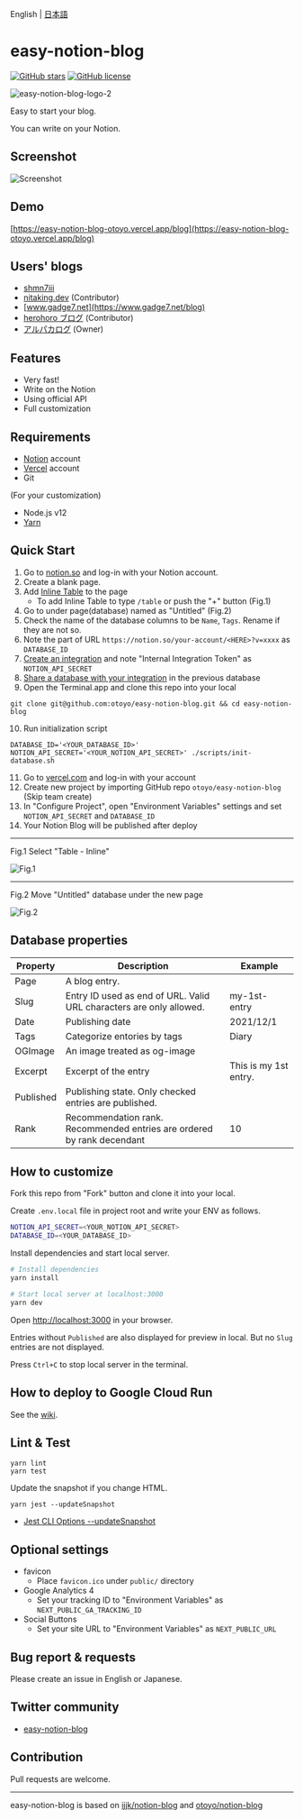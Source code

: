 English | [日本語](README.ja.md)

# easy-notion-blog

[![GitHub stars](https://img.shields.io/github/stars/otoyo/easy-notion-blog)](https://github.com/otoyo/easy-notion-blog/stargazers)
[![GitHub license](https://img.shields.io/github/license/otoyo/easy-notion-blog)](https://github.com/otoyo/easy-notion-blog/blob/master/LICENSE)

![easy-notion-blog-logo-2](https://user-images.githubusercontent.com/1063435/155871688-aeb3a7ea-28cb-4b84-bcde-eafc7a2a859a.png)

Easy to start your blog.

You can write on your Notion.

## Screenshot

![Screenshot](https://user-images.githubusercontent.com/1063435/152633191-0bda9095-52ce-4e01-9794-4268c26d0ef4.png)

## Demo

[https://easy-notion-blog-otoyo.vercel.app/blog](https://easy-notion-blog-otoyo.vercel.app/blog)

## Users' blogs

- [shmn7iii](https://blog.shmn7iii.net/)
- [nitaking.dev](https://blog-nitaking.vercel.app/) (Contributor)
- [www.gadge7.net](https://www.gadge7.net/blog)
- [herohoro ブログ](https://easy-notion-blog-02.vercel.app/) (Contributor)
- [アルパカログ](https://alpacat.com/) (Owner)

## Features

- Very fast!
- Write on the Notion
- Using official API
- Full customization

## Requirements

- [Notion](https://www.notion.so/) account
- [Vercel](https://vercel.com/) account
- Git

(For your customization)

- Node.js v12
- [Yarn](https://yarnpkg.com/getting-started)

## Quick Start

1. Go to [notion.so](https://www.notion.so/) and log-in with your Notion account.
2. Create a blank page.
3. Add [Inline Table](https://www.notion.so/help/tables) to the page
   - To add Inline Table to type `/table` or push the "+" button (Fig.1)
4. Go to under page(database) named as "Untitled" (Fig.2)
5. Check the name of the database columns to be `Name`, `Tags`. Rename if they are not so.
6. Note the part of URL `https://notion.so/your-account/<HERE>?v=xxxx` as `DATABASE_ID`
7. [Create an integration](https://developers.notion.com/docs#step-1-create-an-integration) and note "Internal Integration Token" as `NOTION_API_SECRET`
8. [Share a database with your integration](https://developers.notion.com/docs#step-1-create-an-integration) in the previous database
9. Open the Terminal.app and clone this repo into your local

```
git clone git@github.com:otoyo/easy-notion-blog.git && cd easy-notion-blog
```

10. Run initialization script

```
DATABASE_ID='<YOUR_DATABASE_ID>' NOTION_API_SECRET='<YOUR_NOTION_API_SECRET>' ./scripts/init-database.sh
```

11. Go to [vercel.com](https://vercel.com/) and log-in with your account
12. Create new project by importing GitHub repo `otoyo/easy-notion-blog` (Skip team create)
13. In "Configure Project", open "Environment Variables" settings and set `NOTION_API_SECRET` and `DATABASE_ID`
14. Your Notion Blog will be published after deploy

---

Fig.1 Select "Table - Inline"

![Fig.1](https://user-images.githubusercontent.com/1063435/140594182-1a717ed1-24ed-47e7-b037-70c684273dab.png)

---

Fig.2 Move "Untitled" database under the new page

![Fig.2](https://user-images.githubusercontent.com/1063435/140629759-b05d7596-394d-4fe4-9861-264bb01809b8.png)

## Database properties

| Property  | Description                                                            | Example               |
| --------- | ---------------------------------------------------------------------- | --------------------- |
| Page      | A blog entry.                                                          |
| Slug      | Entry ID used as end of URL. Valid URL characters are only allowed.    | my-1st-entry          |
| Date      | Publishing date                                                        | 2021/12/1             |
| Tags      | Categorize entories by tags                                            | Diary                 |
| OGImage   | An image treated as og-image                                           |
| Excerpt   | Excerpt of the entry                                                   | This is my 1st entry. |
| Published | Publishing state. Only checked entries are published.                  |
| Rank      | Recommendation rank. Recommended entries are ordered by rank decendant | 10                    |

## How to customize

Fork this repo from "Fork" button and clone it into your local.

Create `.env.local` file in project root and write your ENV as follows.

```sh
NOTION_API_SECRET=<YOUR_NOTION_API_SECRET>
DATABASE_ID=<YOUR_DATABASE_ID>
```

Install dependencies and start local server.

```sh
# Install dependencies
yarn install

# Start local server at localhost:3000
yarn dev
```

Open [http://localhost:3000](http://localhost:3000) in your browser.

Entries without `Published` are also displayed for preview in local. But no `Slug` entries are not displayed.

Press `Ctrl+C` to stop local server in the terminal.

## How to deploy to Google Cloud Run

See the [wiki](https://github.com/otoyo/easy-notion-blog/wiki/How-to-deploy-easy-notion-blog-to-Google-Cloud-Run).

## Lint & Test

```
yarn lint
yarn test
```

Update the snapshot if you change HTML.

```
yarn jest --updateSnapshot
```

- [Jest CLI Options --updateSnapshot](https://jestjs.io/docs/cli#--updatesnapshot)

## Optional settings

- favicon
  - Place `favicon.ico` under `public/` directory
- Google Analytics 4
  - Set your tracking ID to "Environment Variables" as `NEXT_PUBLIC_GA_TRACKING_ID`
- Social Buttons
  - Set your site URL to "Environment Variables" as `NEXT_PUBLIC_URL`

## Bug report & requests

Please create an issue in English or Japanese.

## Twitter community

- [easy-notion-blog](https://twitter.com/i/communities/1497431576975908868)

## Contribution

Pull requests are welcome.

---

easy-notion-blog is based on [ijjk/notion-blog](https://github.com/ijjk/notion-blog) and [otoyo/notion-blog](https://github.com/otoyo/notion-blog)
